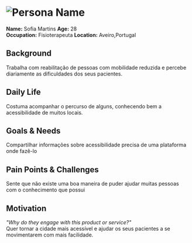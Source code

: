 # ![Persona Name](personas/persona2.jpeg)  
**Name:** Sofia Martins 
**Age:** 28  
**Occupation:** Fisioterapeuta
**Location:** Aveiro,Portugal  

## Background  
Trabalha com reabilitação de pessoas com mobilidade reduzida e percebe diariamente as dificuldades dos seus pacientes.


## Daily Life  
Costuma acompanhar o percurso de alguns, conhecendo bem a acessibilidade de muitos locais.

## Goals & Needs  
Compartilhar informações sobre acessibilidade precisa de uma plataforma onde fazê-lo

## Pain Points & Challenges  
Sente que não existe uma boa maneira de puder ajudar muitas pessoas com o conhecimento que possui 

## Motivation  
*"Why do they engage with this product or service?"*  
Quer tornar a cidade mais acessível e ajudar os seus pacientes a se movimentarem com mais facilidade.
